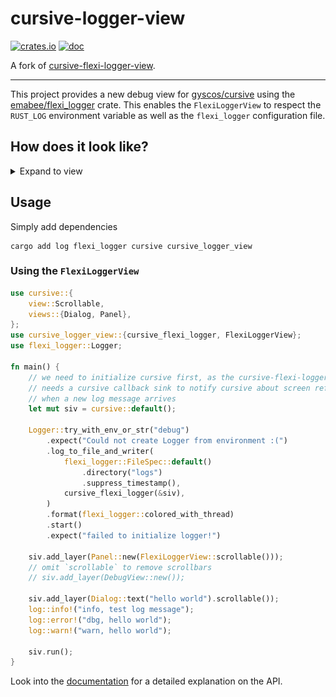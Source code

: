 # cursive-logger-view

[![crates.io](https://img.shields.io/crates/v/cursive-logger-view.svg)](https://crates.io/crates/cursive-logger-view)
[![doc](https://docs.rs/cursive-logger-view/badge.svg)](https://docs.rs/cursive-logger-view)

A fork of [cursive-flexi-logger-view](https://github.com/deinstapel/cursive-flexi-logger-view).

---

This project provides a new debug view for [gyscos/cursive](https://github.com/gyscos/cursive) using the [emabee/flexi_logger](https://github.com/emabee/flexi_logger) crate. This enables the `FlexiLoggerView` to respect the `RUST_LOG` environment variable as well as the `flexi_logger` configuration file.

## How does it look like?

<details>
  <summary>Expand to view</summary>
  <img src="assets/demo.gif" alt="flexi-logger-view demo">
</details>

## Usage

Simply add dependencies

```add
cargo add log flexi_logger cursive cursive_logger_view
```

### Using the `FlexiLoggerView`

```rust
use cursive::{
    view::Scrollable,
    views::{Dialog, Panel},
};
use cursive_logger_view::{cursive_flexi_logger, FlexiLoggerView};
use flexi_logger::Logger;

fn main() {
    // we need to initialize cursive first, as the cursive-flexi-logger
    // needs a cursive callback sink to notify cursive about screen refreshs
    // when a new log message arrives
    let mut siv = cursive::default();

    Logger::try_with_env_or_str("debug")
        .expect("Could not create Logger from environment :(")
        .log_to_file_and_writer(
            flexi_logger::FileSpec::default()
                .directory("logs")
                .suppress_timestamp(),
            cursive_flexi_logger(&siv),
        )
        .format(flexi_logger::colored_with_thread)
        .start()
        .expect("failed to initialize logger!")

    siv.add_layer(Panel::new(FlexiLoggerView::scrollable()));
    // omit `scrollable` to remove scrollbars
    // siv.add_layer(DebugView::new());

    siv.add_layer(Dialog::text("hello world").scrollable());
    log::info!("info, test log message");
    log::error!("dbg, hello world");
    log::warn!("warn, hello world");

    siv.run();
}
```

Look into the [documentation](https://docs.rs/cursive-logger-view) for a detailed explanation on the API.
